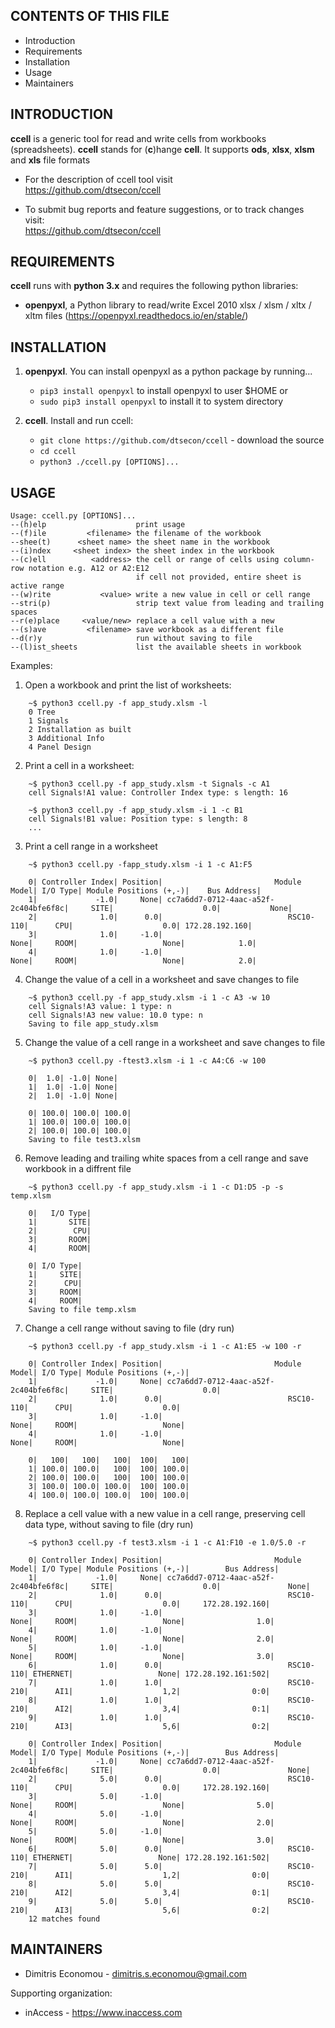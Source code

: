 CONTENTS OF THIS FILE
---------------------

 * Introduction
 * Requirements
 * Installation
 * Usage
 * Maintainers


INTRODUCTION
------------

**ccell** is a generic tool for read and write cells from workbooks (spreadsheets). **ccell** stands for (**c**)hange **cell**. It supports **ods**, **xlsx**, **xlsm** and **xls** file formats    
 
 * For the description of ccell tool visit   
   https://github.com/dtsecon/ccell

 * To submit bug reports and feature suggestions, or to track changes visit:   
   https://github.com/dtsecon/ccell


REQUIREMENTS
------------
**ccell** runs with **python 3.x** and requires the following python libraries:  

 * **openpyxl**, a Python library to read/write Excel 2010 xlsx / xlsm / xltx / xltm files
   (https://openpyxl.readthedocs.io/en/stable/)


INSTALLATION
------------

 1. **openpyxl**. You can install openpyxl as a python package by running...

    * `pip3 install openpyxl` to install openpyxl to user $HOME or   
    * `sudo pip3 install openpyxl` to install it to system directory 

 2. **ccell**. Install and run ccell:
    * `git clone https://github.com/dtsecon/ccell` - download the source
    * `cd ccell`
	* `python3 ./ccell.py [OPTIONS]...`
    

USAGE
-----
```
Usage: ccell.py [OPTIONS]...
--(h)elp                    print usage
--(f)ile         <filename> the filename of the workbook
--shee(t)      <sheet name> the sheet name in the workbook
--(i)ndex     <sheet index> the sheet index in the workbook
--(c)ell          <address> the cell or range of cells using column-row notation e.g. A12 or A2:E12
                            if cell not provided, entire sheet is active range
--(w)rite           <value> write a new value in cell or cell range
--stri(p)                   strip text value from leading and trailing spaces
--r(e)place     <value/new> replace a cell value with a new
--(s)ave         <filename> save workbook as a different file
--d(r)y                     run without saving to file
--(l)ist_sheets             list the available sheets in workbook
```

Examples:

1. Open a workbook and print the list of worksheets:
```
	~$ python3 ccell.py -f app_study.xlsm -l
	0 Tree
	1 Signals
	2 Installation as built
	3 Additional Info
	4 Panel Design
```
2. Print a cell in a worksheet:
```
	~$ python3 ccell.py -f app_study.xlsm -t Signals -c A1
	cell Signals!A1 value: Controller Index type: s length: 16

	~$ python3 ccell.py -f app_study.xlsm -i 1 -c B1
	cell Signals!B1 value: Position type: s length: 8
	...
```
3. Print a cell range in a worksheet    
```
	~$ python3 ccell.py -fapp_study.xlsm -i 1 -c A1:F5

	0| Controller Index| Position|                         Module Model| I/O Type| Module Positions (+,-)|    Bus Αddress| 
  	1|             -1.0|     None| cc7a6dd7-0712-4aac-a52f-2c404bfe6f8c|     SITE|                    0.0|           None| 
  	2|              1.0|      0.0|                            RSC10-110|      CPU|                    0.0| 172.28.192.160| 
  	3|              1.0|     -1.0|                                 None|     ROOM|                   None|            1.0| 
  	4|              1.0|     -1.0|                                 None|     ROOM|                   None|            2.0|
```
4. Change the value of a cell in a worksheet and save changes to file 
```
	~$ python3 ccell.py -f app_study.xlsm -i 1 -c A3 -w 10
	cell Signals!A3 value: 1 type: n
	cell Signals!A3 new value: 10.0 type: n
	Saving to file app_study.xlsm
```
5. Change the value of a cell range in a worksheet and save changes to file
```
	~$ python3 ccell.py -ftest3.xlsm -i 1 -c A4:C6 -w 100

  	0|  1.0| -1.0| None| 
  	1|  1.0| -1.0| None| 
  	2|  1.0| -1.0| None| 

  	0| 100.0| 100.0| 100.0| 
  	1| 100.0| 100.0| 100.0| 
  	2| 100.0| 100.0| 100.0| 
	Saving to file test3.xlsm
```
6. Remove leading and trailing white spaces from a cell range and save workbook in a diffrent file   
```
	~$ python3 ccell.py -f app_study.xlsm -i 1 -c D1:D5 -p -s temp.xlsm

  	0|   I/O Type| 
  	1|       SITE| 
  	2|        CPU| 
  	3|       ROOM| 
  	4|       ROOM| 

  	0| I/O Type| 
  	1|     SITE| 
  	2|      CPU| 
  	3|     ROOM| 
  	4|     ROOM| 
	Saving to file temp.xlsm
```
7. Change a cell range without saving to file (dry run) 
```
	~$ python3 ccell.py -f app_study.xlsm -i 1 -c A1:E5 -w 100 -r

  	0| Controller Index| Position|                         Module Model| I/O Type| Module Positions (+,-)| 
  	1|             -1.0|     None| cc7a6dd7-0712-4aac-a52f-2c404bfe6f8c|     SITE|                    0.0| 
  	2|              1.0|      0.0|                            RSC10-110|      CPU|                    0.0| 
  	3|              1.0|     -1.0|                                 None|     ROOM|                   None| 
  	4|              1.0|     -1.0|                                 None|     ROOM|                   None| 

  	0|   100|   100|   100|  100|   100| 
  	1| 100.0| 100.0|   100|  100| 100.0| 
  	2| 100.0| 100.0|   100|  100| 100.0| 
  	3| 100.0| 100.0| 100.0|  100| 100.0| 
  	4| 100.0| 100.0| 100.0|  100| 100.0| 
```

8. Replace a cell value with a new value in a cell range, preserving cell data type, without saving to file (dry run)
```
	~$ python3 ccell.py -f test3.xlsm -i 1 -c A1:F10 -e 1.0/5.0 -r

  	0| Controller Index| Position|                         Module Model| I/O Type| Module Positions (+,-)|        Bus Αddress| 
  	1|             -1.0|     None| cc7a6dd7-0712-4aac-a52f-2c404bfe6f8c|     SITE|                    0.0|               None| 
  	2|              1.0|      0.0|                            RSC10-110|      CPU|                    0.0|     172.28.192.160| 
  	3|              1.0|     -1.0|                                 None|     ROOM|                   None|                1.0| 
  	4|              1.0|     -1.0|                                 None|     ROOM|                   None|                2.0| 
  	5|              1.0|     -1.0|                                 None|     ROOM|                   None|                3.0| 
  	6|              1.0|      0.0|                            RSC10-110| ETHERNET|                   None| 172.28.192.161:502| 
  	7|              1.0|      1.0|                            RSC10-210|      AI1|                    1,2|                0:0| 
  	8|              1.0|      1.0|                            RSC10-210|      AI2|                    3,4|                0:1| 
  	9|              1.0|      1.0|                            RSC10-210|      AI3|                    5,6|                0:2| 

  	0| Controller Index| Position|                         Module Model| I/O Type| Module Positions (+,-)|        Bus Αddress| 
  	1|             -1.0|     None| cc7a6dd7-0712-4aac-a52f-2c404bfe6f8c|     SITE|                    0.0|               None| 
  	2|              5.0|      0.0|                            RSC10-110|      CPU|                    0.0|     172.28.192.160| 
  	3|              5.0|     -1.0|                                 None|     ROOM|                   None|                5.0| 
  	4|              5.0|     -1.0|                                 None|     ROOM|                   None|                2.0| 
  	5|              5.0|     -1.0|                                 None|     ROOM|                   None|                3.0| 
  	6|              5.0|      0.0|                            RSC10-110| ETHERNET|                   None| 172.28.192.161:502| 
  	7|              5.0|      5.0|                            RSC10-210|      AI1|                    1,2|                0:0| 
  	8|              5.0|      5.0|                            RSC10-210|      AI2|                    3,4|                0:1| 
  	9|              5.0|      5.0|                            RSC10-210|      AI3|                    5,6|                0:2| 
	12 matches found

```


MAINTAINERS
-----------

 * Dimitris Economou - dimitris.s.economou@gmail.com

Supporting organization:

 * inAccess - https://www.inaccess.com
